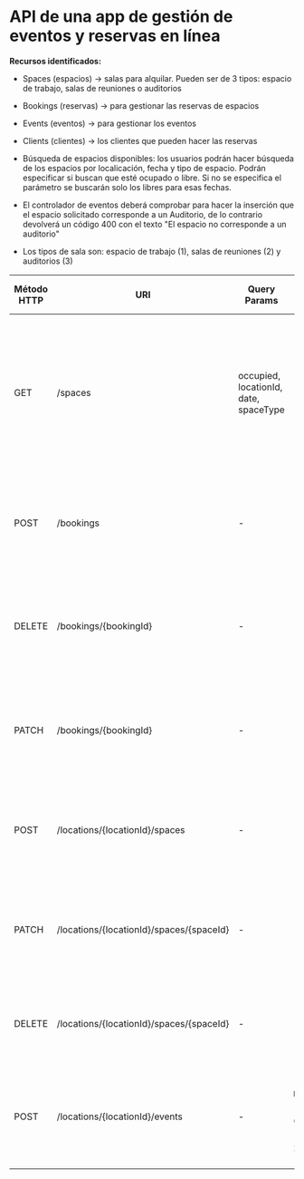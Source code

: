 # API de una app de gestión de eventos y reservas en línea

**Recursos identificados:**
- Spaces (espacios) -> salas para alquilar. Pueden ser de 3 tipos: espacio de trabajo, salas de reuniones o auditorios
- Bookings (reservas) -> para gestionar las reservas de espacios
- Events (eventos) -> para gestionar los eventos
- Clients (clientes) -> los clientes que pueden hacer las reservas

- Búsqueda de espacios disponibles: los usuarios podrán hacer búsqueda de los espacios por localicación, fecha y tipo de espacio. Podrán especificar si buscan que esté ocupado o libre. Si no se especifica el parámetro se buscarán solo los libres para esas fechas.
- El controlador de eventos deberá comprobar para hacer la inserción que el espacio solicitado corresponde a un Auditorio, de lo contrario devolverá un código 400 con el texto "El espacio no corresponde a un auditorio"
- Los tipos de sala son: espacio de trabajo (1), salas de reuniones (2) y auditorios (3)


| Método HTTP  | URI            | Query Params | Request Body | Response Body    | Códigos HTTP de respuesta |
|--------------|----------------|--------------|--------------|------------------|-------------------------|
| GET         | /spaces  | occupied, locationId, date, spaceType            | - | `[{"spaceId": 1, "spaceType": 1, "location": "1", "name": "sala101", "capacity": 6, "occupied": false},{"spaceId": 2, "spaceType": 2, "location": "1", "name": "sala102", "capacity": 8, "occupied": false}]` | 200 OK<br/>400 Bad Request<br/>500 Internal Server Error |
| POST         | /bookings  | -            | `{"spaceId": 1, "clientId": "2", "startDate": "2024-02-10 10:00", "endDate": "2024-02-10 11:00"}`| `{"bookingId": 100, "spaceId": 1, "clientId": "2", "startDate": "2024-02-10 10:00", "endDate": "2024-02-10 11:00"}` | 201 Created<br/>400 Bad request<br/>500 Internal Server Error |
| DELETE         | /bookings/{bookingId}  | -            | - | `{"bookingId": 100, "spaceId": 1, "clientId": "2", "startDate": "2024-02-10 10:00", "endDate": "2024-02-10 11:00"}` | 200 OK<br/>404 Not Found<br/>500 Internal Server Error |
| PATCH         | /bookings/{bookingId}  | -            | `{"endDate": "2024-02-10 12:00"}`| `{"bookingId": 100, "spaceId": 1, "clientId": "2", "startDate": "2024-02-10 10:00", "endDate": "2024-02-10 12:00"}` | 200 OK<br/>400 Bad Request<br/>404 Not Found<br/>500 Internal Server Error |
| POST         | /locations/{locationId}/spaces  | -            | `{"spaceType": 1, "name": "sala101", "capacity": 6}`| `{"spaceId": 1, "spaceType": 1, "location": "1", "name": "sala101", "capacity": 6}` | 201 Created<br/>400 Bad request<br/>500 Internal Server Error |
| PATCH         | /locations/{locationId}/spaces/{spaceId}  | -            | `{"capacity": 8}`| `{"spaceId": 1, "spaceType": 1, "location": "1", "name": "sala101", "capacity": 8}` | 200 OK<br/>400 Bad request<br/>404 Not found<br/>500 Internal Server Error |
| DELETE         | /locations/{locationId}/spaces/{spaceId}  | -            | - | `{"spaceId": 1, "spaceType": 1, "location": "1", "name": "sala101", "capacity": 6}` | 200 OK<br/>404 Not Found<br/>500 Internal Server Error |
| POST         | /locations/{locationId}/events  | -            | `{"description": "Festival Múscica", "startDate": "2024-02-15 09:00", "endDate": "2024-02-16 23:59", "spaceId": 25}` | `{"eventId":3, "description": "Festival Múscica", "startDate": "2024-02-15 09:00", "endDate": "2024-02-16 23:59", "spaceId": 25}` | 201 Created<br/>400 Bad request<br/>500 Internal Server Error |
